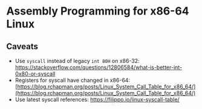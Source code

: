 # Assembly Programming for x86-64 Linux

## Caveats

* Use `syscall` instead of legacy `int 80H` on x86-32: https://stackoverflow.com/questions/12806584/what-is-better-int-0x80-or-syscall
* Registers for syscall have changed in x86-64: [https://blog.rchapman.org/posts/Linux_System_Call_Table_for_x86_64/](https://blog.rchapman.org/posts/Linux_System_Call_Table_for_x86_64/)
* Use latest syscall references: https://filippo.io/linux-syscall-table/
